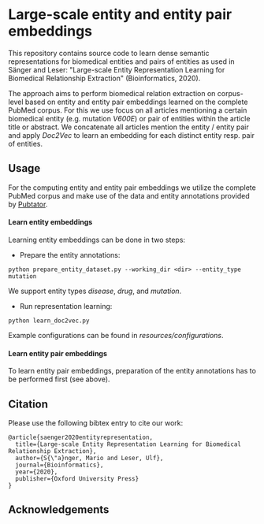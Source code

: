 # Large-scale entity and entity pair embeddings
This repository contains source code to learn dense semantic representations for biomedical 
entities and pairs of entities as used in Sänger and Leser: "Large-scale Entity Representation 
Learning for Biomedical Relationship Extraction" (Bioinformatics, 2020). 

The approach aims to perform biomedical relation extraction on corpus-level based on entity and 
entity pair embeddings learned on the complete PubMed corpus. For this we use focus on all articles 
mentioning a certain biomedical entity (e.g. mutation <i>V600E</i>) or pair of entities within the article 
title or abstract. We concatenate all articles mention the entity / entity pair and apply <i>Doc2Vec</i> 
to learn an embedding for each distinct entity resp. pair of entities.

## Usage
For the computing entity and entity pair embeddings we utilize the complete PubMed corpus and make 
use of the data and entity annotations provided by 
<a href="https://www.ncbi.nlm.nih.gov/research/pubtator/" target="_blank">Pubtator</a>.

#### Learn entity embeddings
Learning entity embeddings can be done in two steps:
* Prepare the entity annotations:
~~~
python prepare_entity_dataset.py --working_dir <dir> --entity_type mutation
~~~
We support entity types <i>disease</i>, <i>drug</i>, and <i>mutation</i>.

* Run representation learning:
~~~
python learn_doc2vec.py
~~~
Example configurations can be found in <i>resources/configurations</i>.

#### Learn entity pair embeddings
To learn entity pair embeddings, preparation of the entity annotations has to be performed 
first (see above).


## Citation
Please use the following bibtex entry to cite our work:
```
@article{saenger2020entityrepresentation,
  title={Large-scale Entity Representation Learning for Biomedical Relationship Extraction},
  author={S{\"a}nger, Mario and Leser, Ulf},
  journal={Bioinformatics},
  year={2020},
  publisher={Oxford University Press}
}
```

## Acknowledgements


